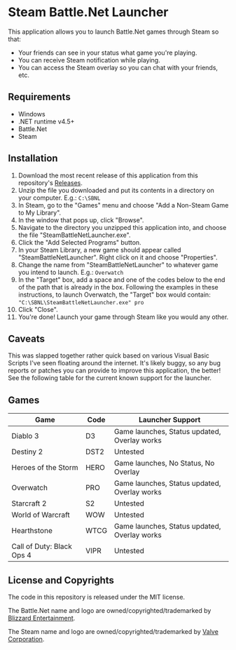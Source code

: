 # Steam Battle.Net Launcher

This application allows you to launch Battle.Net games through Steam so that:
- Your friends can see in your status what game you're playing.
- You can receive Steam notification while playing.
- You can access the Steam overlay so you can chat with your friends, etc.

## Requirements
- Windows
- .NET runtime v4.5+
- Battle.Net
- Steam

## Installation
1. Download the most recent release of this application from this repository's
   [Releases](https://github.com/jayclassless/SteamBattleNetLauncher/releases).
2. Unzip the file you downloaded and put its contents in a directory on your computer. E.g.: `C:\SBNL`
3. In Steam, go to the "Games" menu and choose "Add a Non-Steam Game to My Library".
4. In the window that pops up, click "Browse".
5. Navigate to the directory you unzipped this application into, and choose the file "SteamBattleNetLauncher.exe".
6. Click the "Add Selected Programs" button.
7. In your Steam Library, a new game should appear called "SteamBattleNetLauncher". Right click on it and choose "Properties".
8. Change the name from "SteamBattleNetLauncher" to whatever game you intend to launch. E.g.: `Overwatch`
9. In the "Target" box, add a space and one of the codes below to the end of the path that is already in the box.
   Following the examples in these instructions, to launch Overwatch, the "Target" box would contain:
   `"C:\SBNL\SteamBattleNetLauncher.exe" pro`
10. Click "Close".
11. You're done! Launch your game through Steam like you would any other.

## Caveats
This was slapped together rather quick based on various Visual Basic Scripts I've seen floating around the internet. It's
likely buggy, so any bug reports or patches you can provide to improve this application, the better! See the following
table for the current known support for the launcher.

## Games
Game | Code | Launcher Support
---- | ---- | ----------------
Diablo 3 | D3 | Game launches, Status updated, Overlay works
Destiny 2 | DST2 | Untested
Heroes of the Storm | HERO | Game launches, No Status, No Overlay
Overwatch | PRO | Game launches, Status updated, Overlay works
Starcraft 2 | S2 | Untested
World of Warcraft | WOW | Untested
Hearthstone | WTCG | Game launches, Status updated, Overlay works
Call of Duty: Black Ops 4 | VIPR | Untested

## License and Copyrights
The code in this repository is released under the MIT license.

The Battle.Net name and logo are owned/copyrighted/trademarked by [Blizzard Entertainment](http://www.blizzard.com).

The Steam name and logo are owned/copyrighted/trademarked by [Valve Corporation](http://www.valvesoftware.com).
